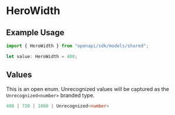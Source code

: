 # HeroWidth

## Example Usage

```typescript
import { HeroWidth } from "openapi/sdk/models/shared";

let value: HeroWidth = 480;
```

## Values

This is an open enum. Unrecognized values will be captured as the `Unrecognized<number>` branded type.

```typescript
480 | 720 | 1080 | Unrecognized<number>
```